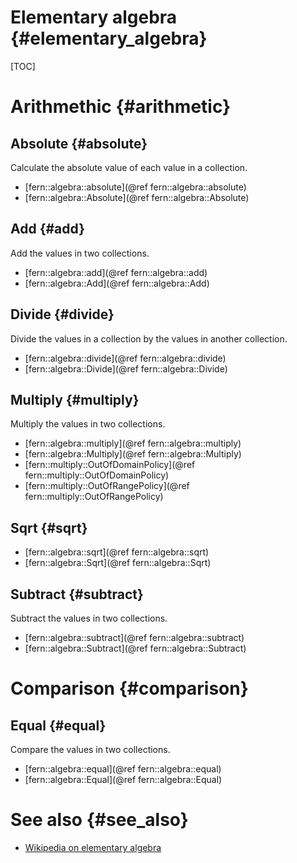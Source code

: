 Elementary algebra {#elementary_algebra}
==================

[TOC]


Arithmethic {#arithmetic}
===========

Absolute {#absolute}
--------
Calculate the absolute value of each value in a collection.

- [fern::algebra::absolute](@ref fern::algebra::absolute)
- [fern::algebra::Absolute](@ref fern::algebra::Absolute)


Add {#add}
---
Add the values in two collections.

- [fern::algebra::add](@ref fern::algebra::add)
- [fern::algebra::Add](@ref fern::algebra::Add)


Divide {#divide}
------
Divide the values in a collection by the values in another collection.

- [fern::algebra::divide](@ref fern::algebra::divide)
- [fern::algebra::Divide](@ref fern::algebra::Divide)


Multiply {#multiply}
--------
Multiply the values in two collections.

- [fern::algebra::multiply](@ref fern::algebra::multiply)
- [fern::algebra::Multiply](@ref fern::algebra::Multiply)
- [fern::multiply::OutOfDomainPolicy](@ref fern::multiply::OutOfDomainPolicy)
- [fern::multiply::OutOfRangePolicy](@ref fern::multiply::OutOfRangePolicy)


Sqrt {#sqrt}
----
- [fern::algebra::sqrt](@ref fern::algebra::sqrt)
- [fern::algebra::Sqrt](@ref fern::algebra::Sqrt)


Subtract {#subtract}
--------
Subtract the values in two collections.

- [fern::algebra::subtract](@ref fern::algebra::subtract)
- [fern::algebra::Subtract](@ref fern::algebra::Subtract)


Comparison {#comparison}
==========

Equal {#equal}
-----
Compare the values in two collections.

- [fern::algebra::equal](@ref fern::algebra::equal)
- [fern::algebra::Equal](@ref fern::algebra::Equal)


See also {#see_also}
========
- [Wikipedia on elementary algebra](https://en.wikipedia.org/wiki/Elementary_algebra)
